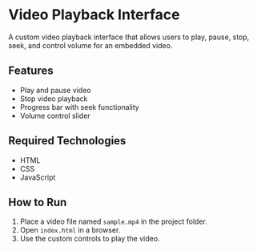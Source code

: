 # Video Playback Interface

A custom video playback interface that allows users to play, pause, stop, seek, and control volume for an embedded video.

## Features
- Play and pause video
- Stop video playback
- Progress bar with seek functionality
- Volume control slider

## Required Technologies
- HTML
- CSS
- JavaScript

## How to Run
1. Place a video file named `sample.mp4` in the project folder.
2. Open `index.html` in a browser.
3. Use the custom controls to play the video.
